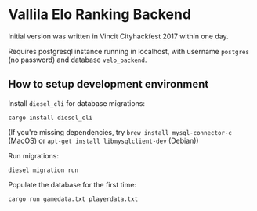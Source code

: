 Vallila Elo Ranking Backend
===========================

Initial version was written in Vincit Cityhackfest 2017 within one day.

Requires postgresql instance running in localhost, with username `postgres` (no password) and database `velo_backend`.

## How to setup development environment

Install `diesel_cli` for database migrations:
```
cargo install diesel_cli
```

(If you're missing dependencies, try `brew install mysql-connector-c` (MacOS) or `apt-get install libmysqlclient-dev` (Debian))

Run migrations:
```
diesel migration run
```

Populate the database for the first time:
```
cargo run gamedata.txt playerdata.txt
```
